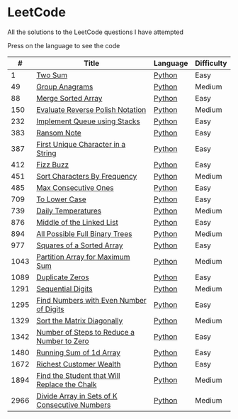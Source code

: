 # LeetCode
All the solutions to the LeetCode questions I have attempted

Press on the language to see the code

| # | Title | Language | Difficulty |
|---| ----- | -------- | ---------- |
|1|[Two Sum](https://leetcode.com/problems/two-sum/)|[Python](./Python%20Solutions/1-TwoSum.py)|Easy|
|49|[Group Anagrams](https://leetcode.com/problems/group-anagrams/)|[Python](./Python%20Solutions/49-GroupAnagrams.py)|Medium|
|88|[Merge Sorted Array](https://leetcode.com/problems/merge-sorted-array/)|[Python](./Python%20Solutions/88-MergeSortedArray.py)|Easy|
|150|[Evaluate Reverse Polish Notation](https://leetcode.com/problems/evaluate-reverse-polish-notation/)|[Python](./Python%20Solutions/150-EvaluateReversePolishNotation.py)|Medium|
|232|[Implement Queue using Stacks](https://leetcode.com/problems/implement-queue-using-stacks/)|[Python](./Python%20Solutions/232-QueueUsingStack.py)|Easy|
|383|[Ransom Note](https://leetcode.com/problems/ransom-note/)|[Python](./Python%20Solutions/383-RansomNote.py)|Easy|
|387|[First Unique Character in a String](https://leetcode.com/problems/first-unique-character-in-a-string/)|[Python](./Python%20Solutions/387-FirstUniqChar.py)|Easy|
|412|[Fizz Buzz](https://leetcode.com/problems/fizz-buzz/)|[Python](./Python%20Solutions/412-FizzBuzz.py)|Easy|
|451|[Sort Characters By Frequency](https://leetcode.com/problems/sort-characters-by-frequency/)|[Python](./Python%20Solutions/451-SortCharactersByFrequency.py)|Medium|
|485|[Max Consecutive Ones](https://leetcode.com/problems/max-consecutive-ones/)|[Python](./Python%20Solutions/485-MaxConsecutiveOnes.py)|Easy|
|709|[To Lower Case](https://leetcode.com/problems/to-lower-case/)|[Python](./Python%20Solutions/709-ToLower)|Easy|
|739|[Daily Temperatures](https://leetcode.com/problems/daily-temperatures/)|[Python](./Python%20Solutions/739-DailyTemperature.py)|Medium|
|876|[Middle of the Linked List](https://leetcode.com/problems/middle-of-the-linked-list/)|[Python](./Python%20Solutions/876-MiddleOfLinkedList.py)|Easy|
|894|[All Possible Full Binary Trees](https://leetcode.com/problems/all-possible-full-binary-trees/)|[Python](./Python%20Solutions/894-AllPossibleFBT.py)|Medium|
|977|[Squares of a Sorted Array](https://leetcode.com/problems/squares-of-a-sorted-array/)|[Python](./Python%20Solutions/977-SquaresOfSortedArray.py)|Easy|
|1043|[Partition Array for Maximum Sum](https://leetcode.com/problems/partition-array-for-maximum-sum/)|[Python](./Python%20Solutions/1043-PartitionArrayforMaximumSum.py)|Medium|
|1089|[Duplicate Zeros](https://leetcode.com/problems/duplicate-zeros/)|[Python](./Python%20Solutions/1089-DuplicateZeros.py)|Easy|
|1291|[Sequential Digits](https://leetcode.com/problems/sequential-digits/)|[Python](./Python%20Solutions/1291-SequentialDigits.py)|Medium|
|1295|[Find Numbers with Even Number of Digits](https://leetcode.com/problems/find-numbers-with-even-number-of-digits/)|[Python](./Python%20Solutions/1295-NumberOfEvenDigits.py)|Easy|
|1329|[Sort the Matrix Diagonally](https://leetcode.com/problems/sort-the-matrix-diagonally/)|[Python](./Python%20Solutions/1329-SortMatrixDiagonally.py)|Medium|
|1342|[Number of Steps to Reduce a Number to Zero](https://leetcode.com/problems/number-of-steps-to-reduce-a-number-to-zero/)|[Python](./Python%20Solutions/1342-ReduceNumber.py)|Easy|
|1480|[Running Sum of 1d Array](https://leetcode.com/problems/running-sum-of-1d-array/)|[Python](./Python%20Solutions/1480-RunningSum.py)|Easy|
|1672|[Richest Customer Wealth](https://leetcode.com/problems/richest-customer-wealth/)|[Python](./Python%20Solutions/1672-RichestCustomer.py)|Easy|
|1894|[Find the Student that Will Replace the Chalk](https://leetcode.com/problems/find-the-student-that-will-replace-the-chalk/)|[Python](./Python%20Solutions/1894-ReplaceChalk.py)|Medium|
|2966|[Divide Array in Sets of K Consecutive Numbers](https://leetcode.com/problems/divide-array-in-sets-of-k-consecutive-numbers/)|[Python](./Python%20Solutions/2966-DivideArrayIntoArraysWithMaxDifference.py)|Medium|
